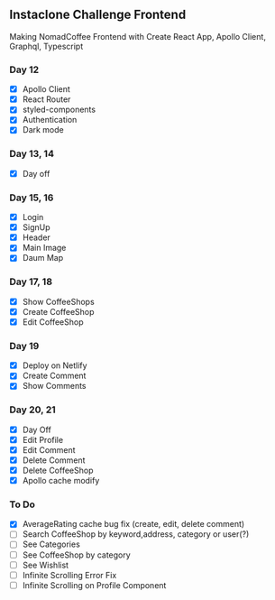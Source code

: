 ## Instaclone Challenge Frontend

Making NomadCoffee Frontend with Create React App, Apollo Client, Graphql, Typescript

### Day 12
- [x] Apollo Client
- [x] React Router
- [x] styled-components
- [x] Authentication
- [x] Dark mode

### Day 13, 14
- [x] Day off

### Day 15, 16
- [x] Login
- [x] SignUp
- [x] Header
- [x] Main Image
- [x] Daum Map

### Day 17, 18
- [x] Show CoffeeShops
- [x] Create CoffeeShop
- [x] Edit CoffeeShop

### Day 19
- [x] Deploy on Netlify
- [x] Create Comment
- [x] Show Comments

### Day 20, 21
- [x] Day Off
- [x] Edit Profile
- [x] Edit Comment
- [x] Delete Comment
- [x] Delete CoffeeShop
- [x] Apollo cache modify

### To Do
- [x] AverageRating cache bug fix (create, edit, delete comment)
- [ ] Search CoffeeShop by keyword,address, category or user(?)
- [ ] See Categories
- [ ] See CoffeeShop by category
- [ ] See Wishlist
- [ ] Infinite Scrolling Error Fix
- [ ] Infinite Scrolling on Profile Component